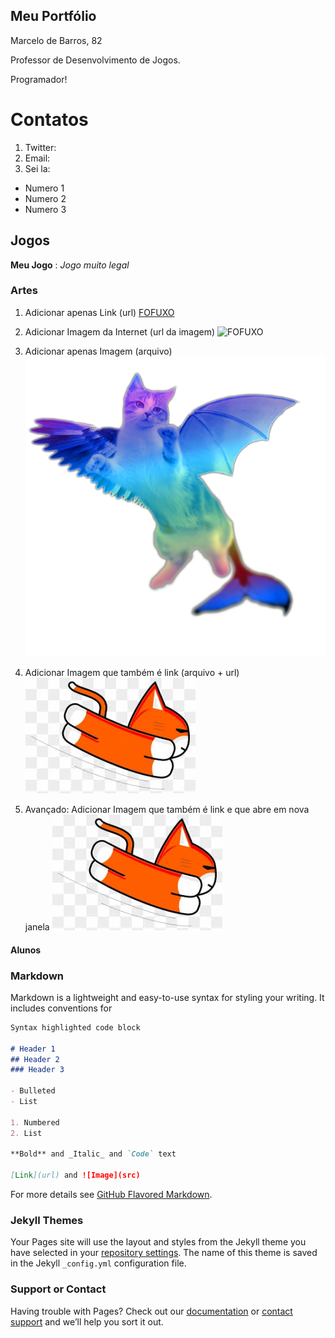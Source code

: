 ## Meu Portfólio

Marcelo de Barros, 82

Professor de Desenvolvimento de Jogos.

Programador!

# Contatos

1. Twitter:
2. Email:
3. Sei la:

- Numero 1
- Numero 2
- Numero 3

## Jogos

**Meu Jogo** : _Jogo muito legal_

### Artes

1. Adicionar apenas Link (url)
[FOFUXO](https://i.pinimg.com/originals/58/a1/7c/58a17c87559bbe1435f3cea1da626d59.jpg)

2. Adicionar Imagem da Internet (url da imagem)
![FOFUXO](https://i.pinimg.com/originals/58/a1/7c/58a17c87559bbe1435f3cea1da626d59.jpg)

3. Adicionar apenas Imagem (arquivo)
![imagem1](flying-cat-png-3.png)

4. Adicionar Imagem que também é link (arquivo + url)
[![imagem2](images.jpg)](http://twitter.com)

5. Avançado: Adicionar Imagem que também é link e que abre em nova janela
<a href="http://twitter.com/" target="_blank">![imagem2](images.jpg)</a>

#### Alunos




### Markdown

Markdown is a lightweight and easy-to-use syntax for styling your writing. It includes conventions for

```markdown
Syntax highlighted code block

# Header 1
## Header 2
### Header 3

- Bulleted
- List

1. Numbered
2. List

**Bold** and _Italic_ and `Code` text

[Link](url) and ![Image](src)
```

For more details see [GitHub Flavored Markdown](https://guides.github.com/features/mastering-markdown/).

### Jekyll Themes

Your Pages site will use the layout and styles from the Jekyll theme you have selected in your [repository settings](https://github.com/ifrnjogos/ifrnjogos.github.io/settings). The name of this theme is saved in the Jekyll `_config.yml` configuration file.

### Support or Contact

Having trouble with Pages? Check out our [documentation](https://help.github.com/categories/github-pages-basics/) or [contact support](https://github.com/contact) and we’ll help you sort it out.
